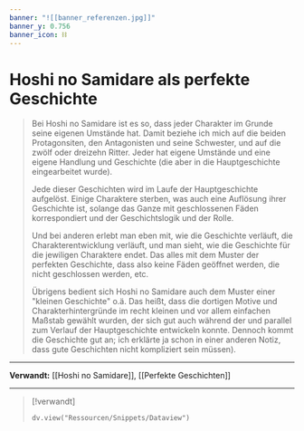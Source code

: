 ```yaml
---
banner: "![[banner_referenzen.jpg]]"
banner_y: 0.756
banner_icon: ⛓️
---
```


# Hoshi no Samidare als perfekte Geschichte

> Bei Hoshi no Samidare ist es so, dass jeder Charakter im Grunde seine eigenen Umstände hat. Damit beziehe ich mich auf die beiden Protagonsiten, den Antagonisten und seine Schwester, und auf die zwölf oder dreizehn Ritter. Jeder hat eigene Umstände und eine eigene Handlung und Geschichte (die aber in die Hauptgeschichte eingearbeitet wurde).
> 
> Jede dieser Geschichten wird im Laufe der Hauptgeschichte aufgelöst. Einige Charaktere sterben, was auch eine Auflösung ihrer Geschichte ist, solange das Ganze mit geschlossenen Fäden korrespondiert und der Geschichtslogik und der Rolle.
> 
> Und bei anderen erlebt man eben mit, wie die Geschichte verläuft, die Charakterentwicklung verläuft, und man sieht, wie die Geschichte für die jewiligen Charaktere endet. Das alles mit dem Muster der perfekten Geschichte, dass also keine Fäden geöffnet werden, die nicht geschlossen werden, etc.
> 
> Übrigens bedient sich Hoshi no Samidare auch dem Muster einer "kleinen Geschichte" o.ä. Das heißt, dass die dortigen Motive und Charakterhintergründe im recht kleinen und vor allem einfachen Maßstab gewählt wurden, der sich gut auch während der und parallel zum Verlauf der Hauptgeschichte entwickeln konnte. Dennoch kommt die Geschichte gut an; ich erklärte ja schon in einer anderen Notiz, dass gute Geschichten nicht kompliziert sein müssen).

---

**Verwandt:** [[Hoshi no Samidare]], [[Perfekte Geschichten]]

---

> [!verwandt]
> ```dataviewjs
> dv.view("Ressourcen/Snippets/Dataview")
> ```